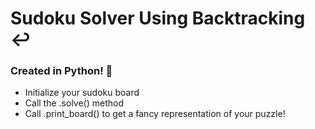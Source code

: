 # Sudoku Solver Using Backtracking ↩
<h3> Created in Python! 🐍</h3>
<ul>
  <li>Initialize your sudoku board</li>
  <li>Call the .solve() method</li>
  <li>Call .print_board() to get a fancy representation of your puzzle!</li>
 </ul>
